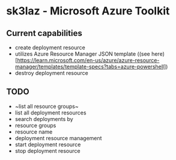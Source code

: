 # sk3laz - Microsoft Azure Toolkit

## Current capabilities
- create deployment resource
 - utilizes Azure Resource Manager JSON template ((see here)[https://learn.microsoft.com/en-us/azure/azure-resource-manager/templates/template-specs?tabs=azure-powershell])
- destroy deployment resource

## TODO
- ~list all resource groups~
- list all deployment resources
- search deployments by
 - resource groups
 - resource name
- deployment resource management
 - start deployment resource
 - stop deployment resource
